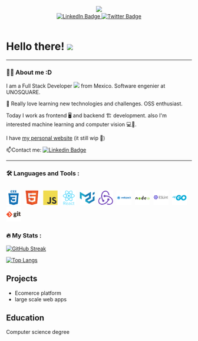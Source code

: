<!-- in your header -->
<link rel="stylesheet" href="https://cdn.jsdelivr.net/gh/devicons/devicon@latest/devicon.min.css">

<div id="header" align="center">
  <img src="https://media.giphy.com/media/BemKqR9RDK4V2/giphy.gif" width="200"/>
   <div id="badges">
    <a href="https://www.linkedin.com/in/alan-mauricio-carrasco-p%C3%A9rez-474999182/">
      <img src="https://img.shields.io/badge/LinkedIn-blue?style=for-the-badge&logo=linkedin&logoColor=white" alt="LinkedIn Badge"/>
    </a>
    <a href="https://twitter.com/Mauwuro_">
      <img src="https://img.shields.io/badge/Twitter-blue?style=for-the-badge&logo=twitter&logoColor=white" alt="Twitter Badge"/>
    </a>
  </div>
  <a>
      <img src="https://komarev.com/ghpvc/?username=AlanMauricioC&style=flat-square&color=blue" alt=""/>
  </a>
</div>
<h1>
  Hello there!
  <img src="https://media.giphy.com/media/hvRJCLFzcasrR4ia7z/giphy.gif" width="30px"/>
</h1>

---
### :man_technologist: About me :D
I am a Full Stack Developer <img src="https://media.giphy.com/media/WUlplcMpOCEmTGBtBW/giphy.gif" width="30"> from Mexico. Software engenier at UNOSQUARE. 

:telescope: Really love learning new technologies and challenges. OSS enthusiast.

Today I work as frontend 🖥️ and backend 🏗️ development. also I'm interested machine learning and computer vision 💻👀.

I have [my personal website](https://alanmauricioc.github.io/portfolio/) (it still wip 👀)

:mailbox:Contact me: [![Linkedin Badge](https://img.shields.io/badge/-Linkedin-blue?style=flat&logo=Linkedin&logoColor=white)](https://www.linkedin.com/in/alan-mauricio-carrasco-p%C3%A9rez-474999182/)

---

### :hammer_and_wrench: Languages and Tools :
  <img src="https://github.com/devicons/devicon/blob/master/icons/css3/css3-plain-wordmark.svg"  title="CSS3" alt="CSS" width="40" height="40"/>&nbsp;
  <img src="https://github.com/devicons/devicon/blob/master/icons/html5/html5-original.svg" title="HTML5" alt="HTML" width="40" height="40"/>&nbsp;
  <img src="https://github.com/devicons/devicon/blob/master/icons/javascript/javascript-original.svg" title="JavaScript" alt="JavaScript" width="40" height="40"/>&nbsp;
  <img src="https://github.com/devicons/devicon/blob/master/icons/react/react-original-wordmark.svg" title="React" alt="React" width="40" height="40"/>&nbsp;
  <img src="https://github.com/devicons/devicon/blob/master/icons/materialui/materialui-original.svg" title="MaterialUI" alt="MaterialUI" width="40" height="40"/>&nbsp;
  <img src="https://github.com/devicons/devicon/blob/master/icons/redux/redux-original.svg" title="Redux" alt="Redux" width="40" height="40"/>&nbsp;
  <img src="https://github.com/devicons/devicon/blob/master/icons/webpack/webpack-original-wordmark.svg" title="Webpack" alt="Webpack" width="40" height="40"/>&nbsp;
  <img src="https://github.com/devicons/devicon/blob/master/icons/nodejs/nodejs-original-wordmark.svg" title="Nodejs" alt="Nodejs" width="40" height="40"/>&nbsp;
  <img src="https://github.com/devicons/devicon/blob/master/icons/eslint/eslint-original-wordmark.svg" title="esLint" alt="esLint" width="40" height="40"/>&nbsp;
  <img src="https://github.com/devicons/devicon/blob/master/icons/go/go-original-wordmark.svg" title="Go" alt="Go" width="40" height="40"/>&nbsp;
  <img src="https://github.com/devicons/devicon/blob/master/icons/git/git-original-wordmark.svg" title="Git" alt="Git" width="40" height="40"/>&nbsp;
---

### :fire: My Stats :
  [![GitHub Streak](https://github-readme-streak-stats.herokuapp.com/?user=AlanMauricioC&theme=dark)](https://git.io/streak-stats)
  
  [![Top Langs](https://github-readme-stats.vercel.app/api/top-langs/?username=AlanMauricioC&layout=compact&theme=vision-friendly-dark)](https://github.com/AlanMauricioC/github-readme-stats)

## Projects
* Ecomerce platform
* large scale web apps

## Education
Computer science degree
